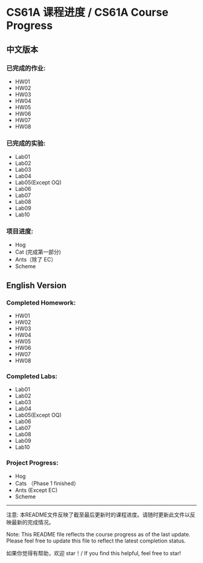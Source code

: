 # CS61A 课程进度 / CS61A Course Progress

## 中文版本

### 已完成的作业:
- HW01
- HW02
- HW03
- HW04
- HW05
- HW06
- HW07
- HW08

### 已完成的实验:
- Lab01
- Lab02
- Lab03
- Lab04
- Lab05(Except OQ)
- Lab06
- Lab07
- Lab08
- Lab09
- Lab10

### 项目进度:
- Hog 
- Cat (完成第一部分)
- Ants（除了 EC）
- Scheme

## English Version

### Completed Homework:
- HW01
- HW02
- HW03
- HW04
- HW05
- HW06
- HW07
- HW08

### Completed Labs:
- Lab01
- Lab02
- Lab03
- Lab04
- Lab05(Except OQ)
- Lab06
- Lab07
- Lab08
- Lab09
- Lab10

### Project Progress:
- Hog
- Cats （Phase 1 finished）
- Ants (Except EC)
- Scheme
---

注意: 本README文件反映了截至最后更新时的课程进度。请随时更新此文件以反映最新的完成情况。

Note: This README file reflects the course progress as of the last update. Please feel free to update this file to reflect the latest completion status.

如果你觉得有帮助，欢迎 star！/ If you find this helpful, feel free to star!